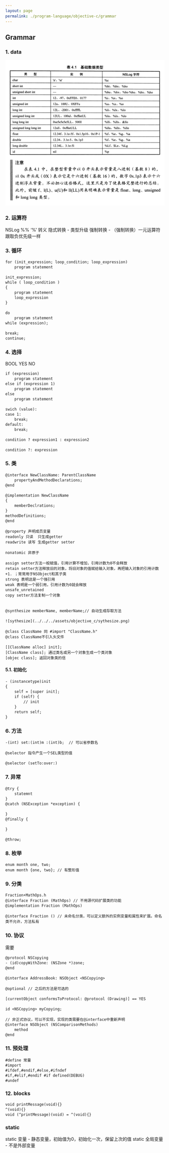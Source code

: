 ```yaml
---
layout: page
permalink: ./program-language/objective-c/grammar
---
```


## Grammar

### 1. data
![basic_data](/../../../assets/objective_c/basic_data.png)



### 2. 运算符
NSLog %%  ‘%’ 转义
隐式转换 - 类型升级
强制转换 - （强制转换）一元运算符 跟取负优先级一样

### 3. 循环

    for (init_expression; loop_condition; loop_expression)
        program statement

    init_expression;
    while ( loop_condition )
    {
        program statement
        loop_expression
    }

    do
        program statement
    while (expression);

    break;
    continue;

### 4. 选择
BOOL YES NO

    if (expression)
        program statement
    else if (expression 1)
        program statement
    else
        program statement

    swich (value):
    case 1:
        break;
    default:
        break;

    condition ? expression1 : expression2
    
    condition ?: expression

### 5. 类

    @interface NewClassName: ParentClassName
        propertyAndMethodDeclarations;
    @end

    @implementation NewClassName
    {
        memberDeclrations;
    }
    methodDefinitions;
    @end

    @property 声明成员变量
    readonly 只读  只生成getter
    readwrite 读写 生成getter setter

    nonatomic 非原子

    assign setter方法一般赋值，引用计算不增加，引用计数为0不会释放
    retain setter方法释放旧的对象，将旧对象的值赋给输入对象，再把输入对象的引用计数+1. ；常常用于NSObject和其子类
    strong 表明这是一个强引用
    weak 表明是一个弱引用，引用计数为0就会释放
    unsafe_unretained 
    copy setter方法复制一个对象


    @synthesize memberName, memberName;// 自动生成存取方法

    ![sythesize](../../../assets/objective_c/sythesize.png)

    @class ClassName 同 #import "ClassName.h"
    @class ClassName不引入头文件

    [[ClassName alloc] init];
    [ClassName class]; 通过类名或另一个对象生成一个类对象
    [objec class]; 返回对象类的信

#### 5.1. 初始化

    - (instancetype)init
    {
        self = [super init];
        if (self) {
            // init
        }
        return self;
    }


### 6. 方法

    -(int) set:(int)m :(int)b;  // 可以省参数名

    @selector 指令产生一个SEL类型的值

    @selector (setTo:over:)

### 7. 异常

    @try {
        statemnt
    }
    @catch (NSException *exception) {

    }
    @finally {

    }

    @throw;

### 8. 枚举

    enum month one, two;
    enum month {one, two}; // 有整形值

### 9. 分类

    Fraction+MathOps.h
    @interface Fraction (MathOps) // 不用源代码扩展类的功能
    @implementation Fraction (MathOps)

    @interface Fraction () // 未命名分类，可以定义额外的实例变量和属性来扩展。命名类不允许，方法私有

### 10. 协议
需要

    @protocol NSCopying
    - (id)copyWithZone: (NSZone *)zone;
    @end

    @interface AddressBook: NSObject <NSCopying>

    @optional // 之后的方法是可选的

    [currentObject conformsToProtocol: @protocol (Drawing)] == YES

    id <NSCopying> myCopying;

    // 非正式协议，可以不实现，实现的类需要在@interface中重新声明
    @interface NSObject (NSComparisonMethods)
        method
    @end

### 11. 预处理

    #define 常量
    #import 
    #ifdef,#endif,#else,#ifndef
    #if,#elif,#endif #if defined(DEBUG)
    #undef

### 12. blocks

    void printMessage(void){}
    ^(void){}
    void (^printMessage)(void) = ^(void){}


### static
static 变量 - 静态变量，初始值为0，初始化一次，保留上次的值
static 全局变量 - 不是外部变量
